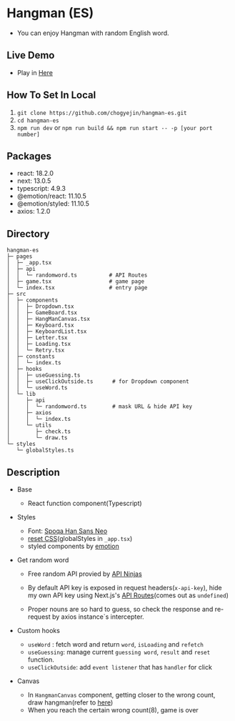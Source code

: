 # Hangman (ES)

- You can enjoy Hangman with random English word.

## Live Demo

- Play in [Here](https://hangman-es.vercel.app/)

## How To Set In Local

1. `git clone https://github.com/chogyejin/hangman-es.git`
2. `cd hangman-es`
3. `npm run dev` or `npm run build && npm run start -- -p [your port number]`

## Packages

- react: 18.2.0
- next: 13.0.5
- typescript: 4.9.3
- @emotion/react: 11.10.5
- @emotion/styled: 11.10.5
- axios: 1.2.0

## Directory

```
hangman-es
├─ pages
│  ├─ _app.tsx
│  ├─ api
│  │  └─ randomword.ts          # API Routes
│  ├─ game.tsx                  # game page
│  └─ index.tsx                 # entry page
├─ src
│  ├─ components
│  │  ├─ Dropdown.tsx
│  │  ├─ GameBoard.tsx
│  │  ├─ HangManCanvas.tsx
│  │  ├─ Keyboard.tsx
│  │  ├─ KeyboardList.tsx
│  │  ├─ Letter.tsx
│  │  ├─ Loading.tsx
│  │  └─ Retry.tsx
│  ├─ constants
│  │  └─ index.ts
│  ├─ hooks
│  │  ├─ useGuessing.ts
│  │  ├─ useClickOutside.ts      # for Dropdown component
│  │  └─ useWord.ts
│  └─ lib
│     ├─ api
│     │  └─ randomword.ts        # mask URL & hide API key
│     ├─ axios
│     │  └─ index.ts
│     └─ utils
│        ├─ check.ts
│        └─ draw.ts
└─ styles
   └─ globalStyles.ts
```

## Description

- Base
  - React function component(Typescript)
- Styles
  - Font: [Spoqa Han Sans Neo](https://spoqa.github.io/spoqa-han-sans/)
  - [reset CSS](https://velog.io/@teo/2022-CSS-Reset-%EB%8B%A4%EC%8B%9C-%EC%8D%A8%EB%B3%B4%EA%B8%B0)(globalStyles in `_app.tsx`)
  - styled components by [emotion](https://emotion.sh/docs/introduction)
- Get random word

  - Free random API provied by [API Ninjas](https://api-ninjas.com/api/randomword)
  - By default API key is exposed in request headers(`x-api-key`), hide my own API key using Next.js's [API Routes](https://nextjs.org/docs/api-routes/introduction)(comes out as `undefined`)

  - Proper nouns are so hard to guess, so check the response and re-request by axios instance`s intercepter.

- Custom hooks
  - `useWord` : fetch word and return `word`, `isLoading` and `refetch`
  - `useGuessing`: manage current `guessing word`, `result` and `reset` function.
  - `useClickOutside`: add `event listener` that has `handler` for click
- Canvas
  - In `HangmanCanvas` component, getting closer to the wrong count, draw hangman(refer to [here](https://codepen.io/xavier_bs/pen/MMNGyG))
  - When you reach the certain wrong count(8), game is over
